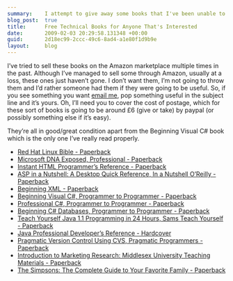 ```yaml
---
summary:    I attempt to give away some books that I've been unable to sell on Amazon marketplace.
blog_post:  true
title:      Free Technical Books for Anyone That's Interested
date:       2009-02-03 20:29:58.131348 +00:00
guid:       2d18ec99-2ccc-49c6-8ad4-a1e80f1d9b9e
layout:     blog
---
```


I’ve tried to sell these books on the Amazon marketplace multiple times
in the past. Although I’ve managed to sell some through Amazon, usually
at a loss, these ones just haven’t gone. I don’t want them, I’m not
going to throw them and I’d rather someone had them if they were going
to be useful. So, if you see something you want [email
me](mailto:chris@seagul.co.uk), pop something useful in the subject line
and it’s yours. Oh, I’ll need you to cover the cost of postage, which
for these sort of books is going to be around £6 (give or take) by
paypal (or possibly something else if it’s easy).

They’re all in good/great condition apart from the Beginning Visual C\#
book which is the only one I’ve really read properly.

-   [Red Hat Linux Bible -
    Paperback](http://www.amazon.co.uk/exec/obidos/ASIN/0764545744)
-   [Microsoft DNA Exposed, Professional -
    Paperback](http://www.amazon.co.uk/exec/obidos/ASIN/0672315610)
-   [Instant HTML Programmer’s Reference -
    Paperback](http://www.amazon.co.uk/exec/obidos/ASIN/1861001568)
-   [ASP in a Nutshell: A Desktop Quick Reference, In a Nutshell
    O’Reilly -
    Paperback](http://www.amazon.co.uk/exec/obidos/ASIN/1565924908)
-   [Beginning XML -
    Paperback](http://www.amazon.co.uk/exec/obidos/ASIN/0764543946)
-   [Beginning Visual C\#, Programmer to Programmer -
    Paperback](http://www.amazon.co.uk/exec/obidos/ASIN/1861007582)
-   [Professional C\#, Programmer to Programmer -
    Paperback](http://www.amazon.co.uk/exec/obidos/ASIN/0764543989)
-   [Beginning C\# Databases, Programmer to Programmer -
    Paperback](http://www.amazon.co.uk/exec/obidos/ASIN/1861006098)
-   [Teach Yourself Java 1.1 Programming in 24 Hours, Sams Teach
    Yourself -
    Paperback](http://www.amazon.co.uk/exec/obidos/ASIN/1575212706)
-   [Java Professional Developer’s Reference -
    Hardcover](http://www.amazon.co.uk/exec/obidos/ASIN/1575211297)
-   [Pragmatic Version Control Using CVS, Pragmatic Programmers -
    Paperback](http://www.amazon.co.uk/exec/obidos/ASIN/0974514004)
-   [Introduction to Marketing Research: Middlesex University Teaching
    Materials -
    Paperback](http://www.amazon.co.uk/exec/obidos/ASIN/1898253293)
-   [The Simpsons: The Complete Guide to Your Favorite Family -
    Paperback](http://www.amazon.co.uk/exec/obidos/ASIN/0006388981)
